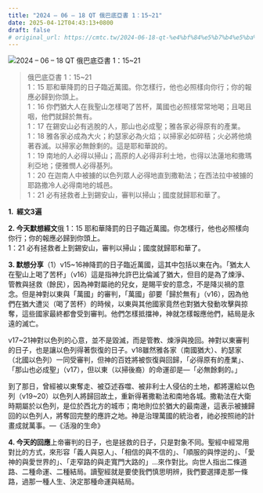 ```yaml
---
title: "2024 – 06 – 18 QT 俄巴底亞書 1：15~21"
date: 2025-04-12T04:43:13+0800
draft: false
# original_url: https://cmtc.tw/2024-06-18-qt-%e4%bf%84%e5%b7%b4%e5%ba%95%e4%ba%9e%e6%9b%b8-1%ef%bc%9a1521
---
```


![2024 – 06 – 18 QT 俄巴底亞書 1：15~21](/images/qt.jpg  "2024 – 06 – 18 QT 俄巴底亞書 1：15~21")

> 俄巴底亞書 1：15~21  
> 1：15 耶和華降罰的日子臨近萬國。你怎樣行，他也必照樣向你行；你的報應必歸到你頭上。  
> 1：16 你們猶大人在我聖山怎樣喝了苦杯，萬國也必照樣常常地喝；且喝且咽，他們就歸於無有。  
> 1：17 在錫安山必有逃脫的人，那山也必成聖；雅各家必得原有的產業。  
> 1：18 雅各家必成為大火；約瑟家必為火焰；以掃家必如碎秸；火必將他燒著吞滅。以掃家必無餘剩的。這是耶和華說的。  
> 1：19 南地的人必得以掃山；高原的人必得非利士地，也得以法蓮地和撒瑪利亞地；便雅憫人必得基列。  
> 1：20 在迦南人中被擄的以色列眾人必得地直到撒勒法；在西法拉中被擄的耶路撒冷人必得南地的城邑。  
> 1：21 必有拯救者上到錫安山，審判以掃山；國度就歸耶和華了。

**1.  經文3遍**

**2. 今天默想經文**俄 1：15 耶和華降罰的日子臨近萬國。你怎樣行，他也必照樣向你行；你的報應必歸到你頭上。  
1：21 必有拯救者上到錫安山，審判以掃山；國度就歸耶和華了。

**3. 默想分享**（1）v15~16神降罰的日子臨近萬國，這其中包括以東在內。「猶太人在聖山上喝了苦杯」（v16）這是指神允許巴比倫滅了猶大，但目的是為了煉淨、管教與拯救（餘民），因為神對屬祂的兒女，是賜平安的意念，不是降災禍的意念。但是神對以東與「萬國」的審判，「萬國」卻要「歸於無有」（v16），因為他們在猶大遭災（喝了苦杯）的時候，以東與其他國家竟然也對猶大發動攻擊與掠奪，這些國家最終都會受到審判。他們怎樣抵擋神，神就怎樣報應他們，結局是永遠的滅亡。

v17~21神對以色列的心意，並不是毀滅，而是管教、煉淨與挽回。神對以東審判的日子，也是讓以色列得著恢復的日子。v18雖然雅各家（南國猶大）、約瑟家（北國以色列）一同受審判，但神的百姓將被恢復與回歸，「必得原有的產業」、「那山也必成聖」（v17），但以東（以掃後裔）的命運卻是—「必無餘剩的。」

到了那日，曾經被以東奪走、被亞述吞噬、被非利士人侵佔的土地，都將還給以色列（v19~20）以色列人將歸回故土，重新得著撒勒法和南地各城。撒勒法在大衛時期屬於以色列，是位於西北方的城市；南地則位於猶大的最南邊，這表示被擄歸回的以色列人，將奪回完整的應許之地。神是治理萬國的統治者，祂必按照祂的計畫成就萬事。—《活潑的生命》

**4. 今天的回應**上帝審判的日子，也是拯救的日子，只是對象不同。聖經中經常用對比的方式，來形容「義人與惡人」、「相信的與不信的」、「順服的與悖逆的」、「愛神的與愛世界的」、「走窄路的與走寬門大路的」…來作對比。向世人指出二條道路、二種命運、二種結局。讀聖經就是要使我們慎思明辨，我們要選擇走那一條路，過那一種人生、決定那種命運與結局。